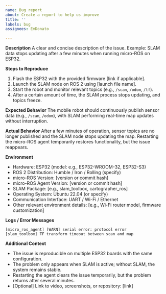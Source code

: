 ```yaml
---
name: Bug report
about: Create a report to help us improve
title: ''
labels: bug
assignees: EmDonato

---
```


**Description**
A clear and concise description of the issue.
Example: SLAM data stops updating after a few minutes when running micro-ROS on ESP32.

**Steps to Reproduce**

1. Flash the ESP32 with the provided firmware \[link if applicable].
2. Launch the SLAM node on ROS 2 using \[launch file name].
3. Start the robot and monitor relevant topics (e.g., `/scan`, `/odom`, `/tf`).
4. After a certain amount of time, the SLAM process stops updating, and topics freeze.

**Expected Behavior**
The mobile robot should continuously publish sensor data (e.g., `/scan`, `/odom`), with SLAM performing real-time map updates without interruption.

**Actual Behavior**
After a few minutes of operation, sensor topics are no longer published and the SLAM node stops updating the map. Restarting the micro-ROS agent temporarily restores functionality, but the issue reappears.

**Environment**

* Hardware: ESP32 (model: e.g., ESP32-WROOM-32, ESP32-S3)
* ROS 2 Distribution: Humble / Iron / Rolling (specify)
* micro-ROS Version: \[version or commit hash]
* micro-ROS Agent Version: \[version or commit hash]
* SLAM Package: \[e.g., slam\_toolbox, cartographer\_ros]
* Operating System: Ubuntu 22.04 (or specify)
* Communication Interface: UART / Wi-Fi / Ethernet
* Other relevant environment details: \[e.g., Wi-Fi router model, firmware customization]

**Logs / Error Messages**

```
[micro_ros_agent] [WARN] serial error: protocol error
[slam_toolbox] TF transform timeout between scan and map
```

**Additional Context**

* The issue is reproducible on multiple ESP32 boards with the same configuration.
* The problem only appears when SLAM is active; without SLAM, the system remains stable.
* Restarting the agent clears the issue temporarily, but the problem returns after several minutes.
* \[Optional] Link to video, screenshots, or repository: \[link]
